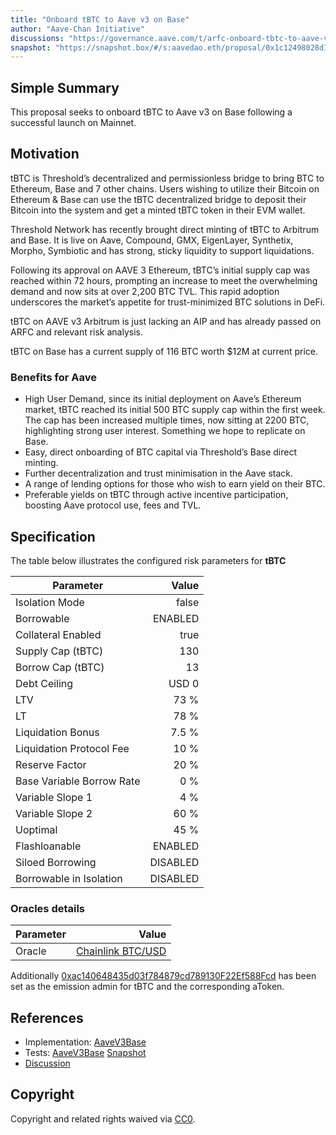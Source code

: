 ```yaml
---
title: "Onboard tBTC to Aave v3 on Base"
author: "Aave-Chan Initiative"
discussions: "https://governance.aave.com/t/arfc-onboard-tbtc-to-aave-v3-on-base/22226"
snapshot: "https://snapshot.box/#/s:aavedao.eth/proposal/0x1c12498028d114d73fd1614a7f5c8ba7e922ff129b5807d35d83f436bf8b4bcd"
---
```


## Simple Summary

This proposal seeks to onboard tBTC to Aave v3 on Base following a successful launch on Mainnet.

## Motivation

tBTC is Threshold’s decentralized and permissionless bridge to bring BTC to Ethereum, Base and 7 other chains. Users wishing to utilize their Bitcoin on Ethereum & Base can use the tBTC decentralized bridge to deposit their Bitcoin into the system and get a minted tBTC token in their EVM wallet.

Threshold Network has recently brought direct minting of tBTC to Arbitrum and Base. It is live on Aave, Compound, GMX, EigenLayer, Synthetix, Morpho, Symbiotic and has strong, sticky liquidity to support liquidations.

Following its approval on AAVE 3 Ethereum, tBTC’s initial supply cap was reached within 72 hours, prompting an increase to meet the overwhelming demand and now sits at over 2,200 BTC TVL. This rapid adoption underscores the market’s appetite for trust-minimized BTC solutions in DeFi.

tBTC on AAVE v3 Arbitrum is just lacking an AIP and has already passed on ARFC and relevant risk analysis.

tBTC on Base has a current supply of 116 BTC worth $12M at current price.

### Benefits for Aave

* High User Demand, since its initial deployment on Aave’s Ethereum market, tBTC reached its initial 500 BTC supply cap within the first week. The cap has been increased multiple times, now sitting at 2200 BTC, highlighting strong user interest. Something we hope to replicate on Base.
* Easy, direct onboarding of BTC capital via Threshold’s Base direct minting.
* Further decentralization and trust minimisation in the Aave stack.
* A range of lending options for those who wish to earn yield on their BTC.
* Preferable yields on tBTC through active incentive participation, boosting Aave protocol use, fees and TVL.

## Specification

The table below illustrates the configured risk parameters for **tBTC**

| Parameter                 |                                      Value |
| ------------------------- | -----------------------------------------: |
| Isolation Mode            |                                      false |
| Borrowable                |                                    ENABLED |
| Collateral Enabled        |                                       true |
| Supply Cap (tBTC)         |                                        130 |
| Borrow Cap (tBTC)         |                                         13 |
| Debt Ceiling              |                                      USD 0 |
| LTV                       |                                       73 % |
| LT                        |                                       78 % |
| Liquidation Bonus         |                                      7.5 % |
| Liquidation Protocol Fee  |                                       10 % |
| Reserve Factor            |                                       20 % |
| Base Variable Borrow Rate |                                        0 % |
| Variable Slope 1          |                                        4 % |
| Variable Slope 2          |                                       60 % |
| Uoptimal                  |                                       45 % |
| Flashloanable             |                                    ENABLED |
| Siloed Borrowing          |                                   DISABLED |
| Borrowable in Isolation   |                                   DISABLED |

### Oracles details

| Parameter                 |                                      Value |
| ------------------------- | -----------------------------------------: |
| Oracle                    | [Chainlink BTC/USD](https://basescan.org/address/0x64c911996D3c6aC71f9b455B1E8E7266BcbD848F) |

Additionally [0xac140648435d03f784879cd789130F22Ef588Fcd](https://basescan.org/address/0xac140648435d03f784879cd789130F22Ef588Fcd) has been set as the emission admin for tBTC and the corresponding aToken.

## References

- Implementation: [AaveV3Base](https://github.com/bgd-labs/aave-proposals-v3/blob/main/src/20250818_AaveV3Base_OnboardTBTCToAaveV3OnBase/AaveV3Base_OnboardTBTCToAaveV3OnBase_20250818.sol)
- Tests: [AaveV3Base](https://github.com/bgd-labs/aave-proposals-v3/blob/main/src/20250818_AaveV3Base_OnboardTBTCToAaveV3OnBase/AaveV3Base_OnboardTBTCToAaveV3OnBase_20250818.t.sol)
  [Snapshot](https://snapshot.box/#/s:aavedao.eth/proposal/0x1c12498028d114d73fd1614a7f5c8ba7e922ff129b5807d35d83f436bf8b4bcd)
- [Discussion](https://governance.aave.com/t/arfc-onboard-tbtc-to-aave-v3-on-base/22226)

## Copyright

Copyright and related rights waived via [CC0](https://creativecommons.org/publicdomain/zero/1.0/).
